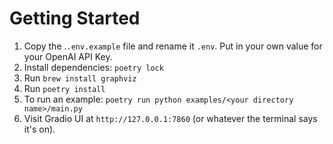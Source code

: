 # Getting Started
1. Copy the .`.env.example` file and rename it `.env`. Put in your own value for your OpenAI API Key. 
1. Install dependencies: `poetry lock`
1. Run `brew install graphviz`
1. Run `poetry install`
1. To run an example:
`poetry run python examples/<your directory name>/main.py`
1. Visit Gradio UI at `http://127.0.0.1:7860` (or whatever the terminal says it's on).

